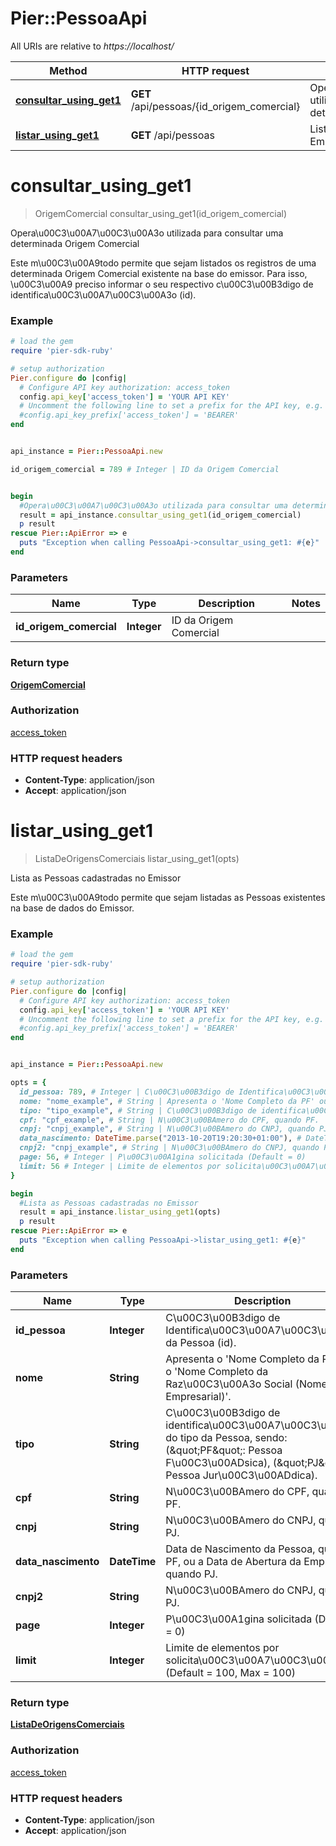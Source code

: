 # Pier::PessoaApi

All URIs are relative to *https://localhost/*

Method | HTTP request | Description
------------- | ------------- | -------------
[**consultar_using_get1**](PessoaApi.md#consultar_using_get1) | **GET** /api/pessoas/{id_origem_comercial} | Opera\u00C3\u00A7\u00C3\u00A3o utilizada para consultar uma determinada Origem Comercial 
[**listar_using_get1**](PessoaApi.md#listar_using_get1) | **GET** /api/pessoas | Lista as Pessoas cadastradas no Emissor




# **consultar_using_get1**
> OrigemComercial consultar_using_get1(id_origem_comercial)

Opera\u00C3\u00A7\u00C3\u00A3o utilizada para consultar uma determinada Origem Comercial 

Este m\u00C3\u00A9todo permite que sejam listados os registros de uma determinada Origem Comercial existente na base do emissor. Para isso, \u00C3\u00A9 preciso informar o seu respectivo c\u00C3\u00B3digo de identifica\u00C3\u00A7\u00C3\u00A3o (id). 

### Example
```ruby
# load the gem
require 'pier-sdk-ruby'

# setup authorization 
Pier.configure do |config|
  # Configure API key authorization: access_token
  config.api_key['access_token'] = 'YOUR API KEY'
  # Uncomment the following line to set a prefix for the API key, e.g. 'BEARER' (defaults to nil)
  #config.api_key_prefix['access_token'] = 'BEARER'
end


api_instance = Pier::PessoaApi.new

id_origem_comercial = 789 # Integer | ID da Origem Comercial


begin
  #Opera\u00C3\u00A7\u00C3\u00A3o utilizada para consultar uma determinada Origem Comercial 
  result = api_instance.consultar_using_get1(id_origem_comercial)
  p result
rescue Pier::ApiError => e
  puts "Exception when calling PessoaApi->consultar_using_get1: #{e}"
end
```

### Parameters

Name | Type | Description  | Notes
------------- | ------------- | ------------- | -------------
 **id_origem_comercial** | **Integer**| ID da Origem Comercial | 


### Return type

[**OrigemComercial**](OrigemComercial.md)

### Authorization

[access_token](../README.md#access_token)

### HTTP request headers

 - **Content-Type**: application/json
 - **Accept**: application/json




# **listar_using_get1**
> ListaDeOrigensComerciais listar_using_get1(opts)

Lista as Pessoas cadastradas no Emissor

Este m\u00C3\u00A9todo permite que sejam listadas as Pessoas existentes na base de dados do Emissor.

### Example
```ruby
# load the gem
require 'pier-sdk-ruby'

# setup authorization 
Pier.configure do |config|
  # Configure API key authorization: access_token
  config.api_key['access_token'] = 'YOUR API KEY'
  # Uncomment the following line to set a prefix for the API key, e.g. 'BEARER' (defaults to nil)
  #config.api_key_prefix['access_token'] = 'BEARER'
end


api_instance = Pier::PessoaApi.new

opts = { 
  id_pessoa: 789, # Integer | C\u00C3\u00B3digo de Identifica\u00C3\u00A7\u00C3\u00A3o da Pessoa (id).
  nome: "nome_example", # String | Apresenta o 'Nome Completo da PF' ou o 'Nome Completo da Raz\u00C3\u00A3o Social (Nome Empresarial)'.
  tipo: "tipo_example", # String | C\u00C3\u00B3digo de identifica\u00C3\u00A7\u00C3\u00A3o do tipo da Pessoa, sendo: (\"PF\": Pessoa F\u00C3\u00ADsica), (\"PJ\": Pessoa Jur\u00C3\u00ADdica).
  cpf: "cpf_example", # String | N\u00C3\u00BAmero do CPF, quando PF.
  cnpj: "cnpj_example", # String | N\u00C3\u00BAmero do CNPJ, quando PJ.
  data_nascimento: DateTime.parse("2013-10-20T19:20:30+01:00"), # DateTime | Data de Nascimento da Pessoa, quando PF, ou a Data de Abertura da Empresa, quando PJ.
  cnpj2: "cnpj_example", # String | N\u00C3\u00BAmero do CNPJ, quando PJ.
  page: 56, # Integer | P\u00C3\u00A1gina solicitada (Default = 0)
  limit: 56 # Integer | Limite de elementos por solicita\u00C3\u00A7\u00C3\u00A3o (Default = 100, Max = 100)
}

begin
  #Lista as Pessoas cadastradas no Emissor
  result = api_instance.listar_using_get1(opts)
  p result
rescue Pier::ApiError => e
  puts "Exception when calling PessoaApi->listar_using_get1: #{e}"
end
```

### Parameters

Name | Type | Description  | Notes
------------- | ------------- | ------------- | -------------
 **id_pessoa** | **Integer**| C\u00C3\u00B3digo de Identifica\u00C3\u00A7\u00C3\u00A3o da Pessoa (id). | [optional] 
 **nome** | **String**| Apresenta o &#39;Nome Completo da PF&#39; ou o &#39;Nome Completo da Raz\u00C3\u00A3o Social (Nome Empresarial)&#39;. | [optional] 
 **tipo** | **String**| C\u00C3\u00B3digo de identifica\u00C3\u00A7\u00C3\u00A3o do tipo da Pessoa, sendo: (\&quot;PF\&quot;: Pessoa F\u00C3\u00ADsica), (\&quot;PJ\&quot;: Pessoa Jur\u00C3\u00ADdica). | [optional] 
 **cpf** | **String**| N\u00C3\u00BAmero do CPF, quando PF. | [optional] 
 **cnpj** | **String**| N\u00C3\u00BAmero do CNPJ, quando PJ. | [optional] 
 **data_nascimento** | **DateTime**| Data de Nascimento da Pessoa, quando PF, ou a Data de Abertura da Empresa, quando PJ. | [optional] 
 **cnpj2** | **String**| N\u00C3\u00BAmero do CNPJ, quando PJ. | [optional] 
 **page** | **Integer**| P\u00C3\u00A1gina solicitada (Default = 0) | [optional] 
 **limit** | **Integer**| Limite de elementos por solicita\u00C3\u00A7\u00C3\u00A3o (Default = 100, Max = 100) | [optional] 


### Return type

[**ListaDeOrigensComerciais**](ListaDeOrigensComerciais.md)

### Authorization

[access_token](../README.md#access_token)

### HTTP request headers

 - **Content-Type**: application/json
 - **Accept**: application/json





